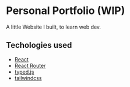# Personal Portfolio (WIP)
A little Website I built, to learn web dev.

## Techologies used

- [React](https://github.com/facebook/react)
- [React Router](https://github.com/remix-run/react-router)
- [typed.js](https://github.com/mattboldt/typed.js)
- [tailwindcss](https://github.com/tailwindlabs/tailwindcss)
